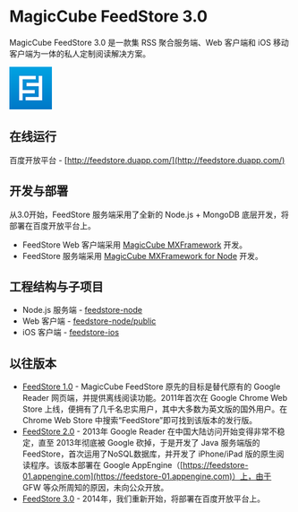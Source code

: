 # MagicCube FeedStore 3.0
MagicCube FeedStore 3.0 是一款集 RSS 聚合服务端、Web 客户端和 iOS 移动客户端为一体的私人定制阅读解决方案。

![](https://raw.githubusercontent.com/MagicCube/feedstore-3.0/master/feedstore-ios/Resources/Images.xcassets/AppIcon.appiconset/app-icon-76.png)


## 在线运行
百度开放平台 - [http://feedstore.duapp.com/](http://feedstore.duapp.com/)

## 开发与部署
从3.0开始，FeedStore 服务端采用了全新的 Node.js + MongoDB 底层开发，将部署在百度开放平台上。
* FeedStore Web 客户端采用 [MagicCube MXFramework](https://github.com/MagicCube/mxframework-core) 开发。
* FeedStore 服务端采用 [MagicCube MXFramework for Node](https://github.com/MagicCube/mxframework-node) 开发。

## 工程结构与子项目
* Node.js 服务端 - [feedstore-node](https://github.com/MagicCube/feedstore-3.0/tree/master/feedstore-node)
* Web 客户端 - [feedstore-node/public](https://github.com/MagicCube/feedstore-3.0/tree/master/feedstore-node/public)
* iOS 客户端 - [feedstore-ios](https://github.com/MagicCube/feedstore-3.0/tree/master/feedstore-ios)

## 以往版本
* [FeedStore 1.0](https://github.com/MagicCube/Former_FeedStore) - MagicCube FeedStore 原先的目标是替代原有的 Google Reader 网页端，并提供离线阅读功能。2011年首次在 Google Chrome Web Store 上线，便拥有了几千名忠实用户，其中大多数为英文版的国外用户。在 Chrome Web Store 中搜索“FeedStore”即可找到该版本的发行版。
* [FeedStore 2.0](https://github.com/MagicCube/FeedStore) - 2013年 Google Reader 在中国大陆访问开始变得非常不稳定，直至 2013年彻底被 Google 砍掉，于是开发了 Java 服务端版的 FeedStore，首次运用了NoSQL数据库，并开发了 iPhone/iPad 版的原生阅读程序。该版本部署在 Google AppEngine（[https://feedstore-01.appengine.com](https://feedstore-01.appengine.com)）上，由于 GFW 等众所周知的原因，未向公众开放。
* [FeedStore 3.0](https://github.com/MagicCube/FeedStore-3.0) - 2014年，我们重新开始，将部署在百度开放平台上。
